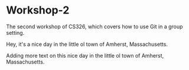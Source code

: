 # Workshop-2

The second workshop of CS326, which covers how to use Git in a group setting.

Hey, it's a nice day in the little ol town of Amherst, Massachusetts.

Adding more text on this nice day in the little ol town of Amherst, Massachusetts.
